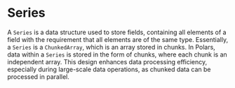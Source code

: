 # Series

A `Series` is a data structure used to store fields, containing all elements of a field with the requirement that all elements are of the same type. Essentially, a `Series` is a `ChunkedArray`, which is an array stored in chunks. In Polars, data within a `Series` is stored in the form of chunks, where each chunk is an independent array. This design enhances data processing efficiency, especially during large-scale data operations, as chunked data can be processed in parallel.